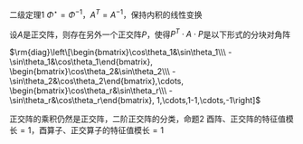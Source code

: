 二级定理1
$\Phi^\star=\Phi^{-1}$，$A^T=A^{-1}$，保持内积的线性变换

设$A$是正交阵，则存在另外一个正交阵$P$，使得$P^T\cdot A\cdot P$是以下形式的分块对角阵

$\rm{diag}\left\[\begin{bmatrix}\cos\theta_1&\sin\theta_1\\\ -\sin\theta_1&\cos\theta_1\end{bmatrix},
\begin{bmatrix}\cos\theta_2&\sin\theta_2\\\ -\sin\theta_2&\cos\theta_2\end{bmatrix},\cdots,
\begin{bmatrix}\cos\theta_r&\sin\theta_r\\\ -\sin\theta_r&\cos\theta_r\end{bmatrix}, 1,\cdots,1-1,\cdots,-1\right]$

正交阵的乘积仍然是正交阵，二阶正交阵的分类，命题2 酉阵、正交阵的特征值模长$=1$，酉算子、正交算子的特征值模长$=1$
